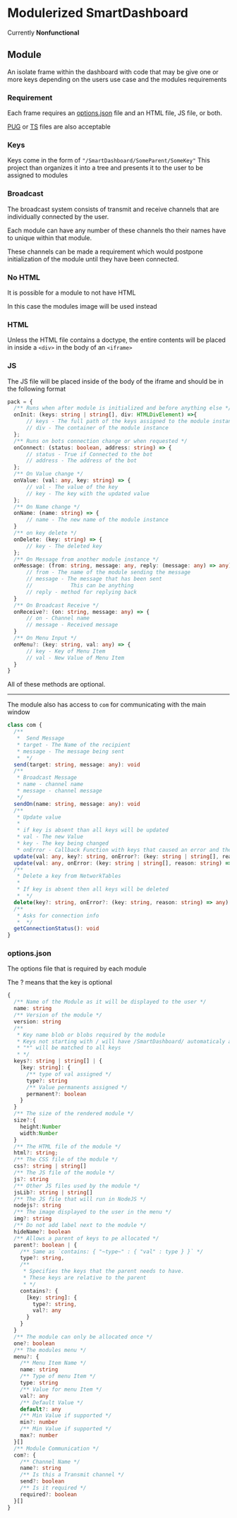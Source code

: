 # Modulerized SmartDashboard

Currently **Nonfunctional**

## Module
An isolate frame within the dashboard with code that may be give one or more keys depending on the users use case and the modules requirements

### Requirement
Each frame requires an [options.json](#options.json) file and an HTML file, JS file, or both.

[PUG](https://pugjs.org/api/getting-started.html) or [TS](https://www.typescriptlang.org/) files are also acceptable

### Keys
Keys come in the form of `"/SmartDashboard/SomeParent/SomeKey"`
This project than organizes it into a tree and presents it to the user to be assigned to modules

### Broadcast
The broadcast system consists of transmit and receive channels that are individually connected by the user.

Each module can have any number of these channels tho their names have to unique within that module.

These channels can be made a requirement which would postpone initialization of the module until they have been connected.

### No HTML
It is possible for a module to not have HTML

In this case the modules image will be used instead

### HTML 
Unless the HTML file contains a doctype, the entire contents will be placed in inside a `<div>` in the body of an `<iframe>`

### JS

The JS file will be placed inside of the body of the iframe and should be in the following format
```ts
pack = {
  /** Runs when after module is initialized and before anything else */
  onInit: (keys: string | string[], div: HTMLDivElement) =>{
      // keys - The full path of the keys assigned to the module instance
      // div - The container of the module instance
  };
  /** Runs on bots connection change or when requested */
  onConnect: (status: boolean, address: string) => {
      // status - True if Connected to the bot
      // address - The address of the bot
  };
  /** On Value change */
  onValue: (val: any, key: string) => {
      // val - The value of the key
      // key - The key with the updated value
  };
  /** On Name change */
  onName: (name: string) => {
      // name - The new name of the module instance
  }
  /** on key delete */
  onDelete: (key: string) => {
      // key - The deleted key
  };
  /** On Message from another module instance */
  onMessage: (from: string, message: any, reply: (message: any) => any) => {
      // from - The name of the module sending the message
      // message - The message that has been sent 
      //            This can be anything
      // reply - method for replying back
  }
  /** On Broadcast Receive */
  onReceive?: (on: string, message: any) => {
      // on - Channel name
      // message - Received message
  }
  /** On Menu Input */
  onMenu?: (key: string, val: any) => {
      // key - Key of Menu Item
      // val - New Value of Menu Item
  }
}
```
All of these methods are optional.

___

The module also has access to `com` for communicating with the main window
```ts
class com {
  /**
   *  Send Message
   * target - The Name of the recipient
   * message - The message being sent
   *  */
  send(target: string, message: any): void
  /**
   * Broadcast Message
   * name - channel name
   * message - channel message
   */
  sendOn(name: string, message: any): void
  /** 
   * Update value
   * 
   * if key is absent than all keys will be updated
   * val - The new Value
   * key - The key being changed
   * onError - Callback Function with keys that caused an error and the reason */
  update(val: any, key?: string, onError?: (key: string | string[], reason: string) => any): void
  update(val: any, onError: (key: string | string[], reason: string) => any): void
  /** 
   * Delete a key from NetworkTables
   * 
   * If key is absent then all keys will be deleted
   *  */
  delete(key?: string, onError?: (key: string, reason: string) => any): void
  /** 
   * Asks for connection info
   *  */
  getConnectionStatus(): void
}
```

### options.json
The options file that is required by each module

The ? means that the key is optional
```ts
{
  /** Name of the Module as it will be displayed to the user */
  name: string
  /** Version of the module */
  version: string
  /** 
   * Key name blob or blobs required by the module
   * Keys not starting with / will have /SmartDashboard/ automaticaly added
   * "*" will be matched to all keys 
   * */
  keys?: string | string[] | {
    [key: string]: {
      /** type of val assigned */
      type?: string
      /** Value permanents assigned */
      permanent?: boolean
    }
  }
  /** The size of the rendered module */
  size?:{
    height:Number
    width:Number
  }
  /** The HTML file of the module */
  html?: string;
  /** The CSS file of the module */
  css?: string | string[]
  /** The JS file of the module */
  js?: string
  /** Other JS files used by the module */
  jsLib?: string | string[]
  /** The JS file that will run in NodeJS */
  nodejs?: string
  /** The image displayed to the user in the menu */
  img?: string
  /** Do not add label next to the module */
  hideName?: boolean
  /** Allows a parent of keys to pe allocated */
  parent?: boolean | {
    /** Same as `contains: { "~type~" : { "val" : type } }` */
    type?: string,
    /** 
     * Specifies the keys that the parent needs to have.
     * These keys are relative to the parent
     * */
    contains?: {
      [key: string]: {
        type?: string,
        val?: any
      }
    }
  }
  /** The module can only be allocated once */
  one?: boolean
  /** The modules menu */
  menu?: {
    /** Menu Item Name */
    name: string
    /** Type of menu Item */
    type: string
    /** Value for menu Item */
    val?: any
    /** Default Value */
    default?: any
    /** Min Value if supported */
    min?: number
    /** Min Value if supported */
    max?: number
  }[]
  /** Module Communication */
  com?: {
    /** Channel Name */
    name?: string
    /** Is this a Transmit channel */
    send?: boolean
    /** Is it required */
    required?: boolean
  }[]
}
```
